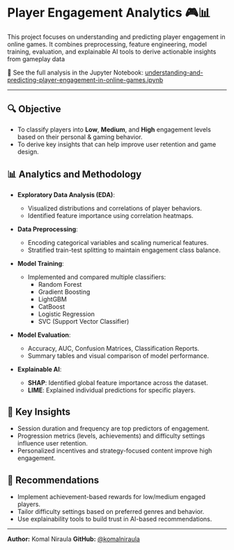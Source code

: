 # Player Engagement Analytics 🎮📊

This project focuses on understanding and predicting player engagement in online games. It combines preprocessing, feature engineering, model training, evaluation, and explainable AI tools to derive actionable insights from gameplay data

📘 See the full analysis in the Jupyter Notebook: [understanding-and-predicting-player-engagement-in-online-games.ipynb](understanding-and-predicting-player-engagement-in-online-games.ipynb)

---

## 🔍 Objective

- To classify players into **Low**, **Medium**, and **High** engagement levels based on their personal & gaming behavior. 
- To derive key insights that can help improve user retention and game design.

## 📊 Analytics and Methodology

- **Exploratory Data Analysis (EDA)**:
  - Visualized distributions and correlations of player behaviors.
  - Identified feature importance using correlation heatmaps.

- **Data Preprocessing**:
  - Encoding categorical variables and scaling numerical features.
  - Stratified train-test splitting to maintain engagement class balance.

- **Model Training**:
  - Implemented and compared multiple classifiers:
    - Random Forest
    - Gradient Boosting
    - LightGBM
    - CatBoost
    - Logistic Regression
    - SVC (Support Vector Classifier)

- **Model Evaluation**:
  - Accuracy, AUC, Confusion Matrices, Classification Reports.
  - Summary tables and visual comparison of model performance.

- **Explainable AI**:
  - **SHAP**: Identified global feature importance across the dataset.
  - **LIME**: Explained individual predictions for specific players.

## 📌 Key Insights

- Session duration and frequency are top predictors of engagement.
- Progression metrics (levels, achievements) and difficulty settings influence user retention.
- Personalized incentives and strategy-focused content improve high engagement.

## 🧠 Recommendations

- Implement achievement-based rewards for low/medium engaged players.
- Tailor difficulty settings based on preferred genres and behavior.
- Use explainability tools to build trust in AI-based recommendations.

---

**Author:** Komal Niraula
**GitHub:** [@komalniraula](https://github.com/komalniraula)
